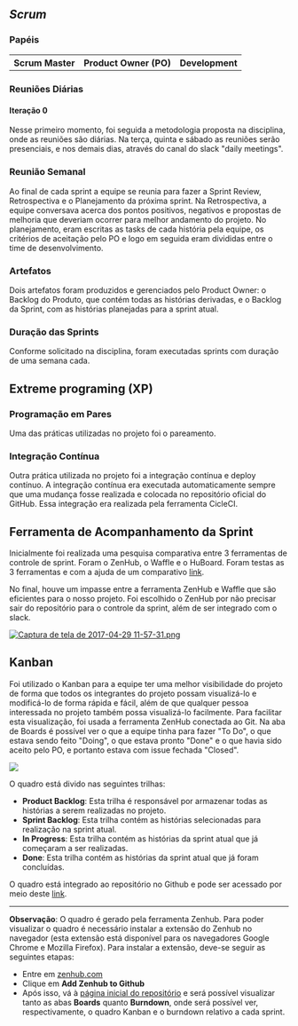 ## _Scrum_

### Papéis

<table class="tg">
  <tr>
    <th class="tg-30rh">Scrum Master</th>
    <th class="tg-5frq">Product Owner (PO)</th>
    <th class="tg-5frq">Development</th>
  </tr>
  <tr>
  </tr>
</table>

### Reuniões Diárias

#### Iteração 0

Nesse primeiro momento, foi seguida a metodologia proposta na disciplina, onde as reuniões são diárias. Na terça, quinta e sábado as reuniões serão presenciais, e nos demais dias, através do canal do slack "daily meetings".

### Reunião Semanal

Ao final de cada sprint a equipe se reunia para fazer a Sprint Review, Retrospectiva e o Planejamento da próxima sprint. Na Retrospectiva, a equipe conversava acerca dos pontos positivos, negativos e propostas de melhoria que deveriam ocorrer para melhor andamento do projeto. No planejamento, eram escritas as tasks de cada história pela equipe, os critérios de aceitação pelo PO e logo em seguida eram divididas entre o time de desenvolvimento.

### Artefatos

Dois artefatos foram produzidos e gerenciados pelo Product Owner: o Backlog do Produto, que contém todas as histórias derivadas, e o Backlog da Sprint, com as histórias planejadas para a sprint atual.

### Duração das Sprints

Conforme solicitado na disciplina, foram executadas sprints com duração de uma semana cada.

## Extreme programing (XP)

### Programação em Pares

Uma das práticas utilizadas no projeto foi o pareamento.

### Integração Contínua

Outra prática utilizada no projeto foi a integração contínua e deploy contínuo. A integração contínua era executada automaticamente sempre que uma mudança fosse realizada e colocada no repositório oficial do GitHub. Essa integração era realizada pela ferramenta CicleCI. 


## Ferramenta de Acompanhamento da Sprint

Inicialmente foi realizada uma pesquisa comparativa entre 3 ferramentas de controle de sprint. Foram o ZenHub, o Waffle e o HuBoard. Foram testas as 3 ferramentas e com a ajuda de um comparativo [link](https://stackshare.io/stackups/huboard-vs-waffle-io-vs-zenhub). 

No final, houve um impasse entre a ferramenta ZenHub e Waffle que são eficientes para o nosso projeto. Foi escolhido o ZenHub por não precisar sair do repositório para o controle da sprint, além de ser integrado com o slack.

[![Captura de tela de 2017-04-29 11-57-31.png](https://s23.postimg.org/6olmz8hbv/Captura_de_tela_de_2017-04-29_11-57-31.png)](https://postimg.org/image/lxbkd0b07/)


## Kanban

Foi utilizado o Kanban para a equipe ter uma melhor visibilidade do projeto de forma que todos os integrantes do projeto possam visualizá-lo e modificá-lo de forma rápida e fácil, além de que qualquer pessoa interessada no projeto também possa visualizá-lo facilmente. Para facilitar esta visualização, foi usada a ferramenta ZenHub conectada ao Git. Na aba de Boards é possível ver o que a equipe tinha para fazer "To Do", o que estava sendo feito "Doing", o que estava pronto "Done" e o que havia sido aceito pelo PO, e portanto estava com issue fechada "Closed".

![](https://raw.githubusercontent.com/wiki/fga-gpp-mds/2016.2-Time02-Jardim-Botanico-Mobile/imagens/kanban.png)

O quadro está divido nas seguintes trilhas:
* **Product Backlog**: Esta trilha é responsável por armazenar todas as histórias a serem realizadas no projeto.
* **Sprint Backlog**: Esta trilha contém as histórias selecionadas para realização na sprint atual.
* **In Progress**: Esta trilha contém as histórias da sprint atual que já começaram a ser realizadas.
* **Done**: Esta trilha contém as histórias da sprint atual que já foram concluídas.

O quadro está integrado ao repositório no Github e pode ser acessado por meio deste [link](https://github.com/fga-gpp-mds/2017.1-OndeE-UnB#boards?repos=85082265).

----------------------------

**Observação**: O quadro é gerado pela ferramenta Zenhub. Para poder visualizar o quadro é necessário instalar  a extensão do Zenhub no navegador (esta extensão está disponível para os navegadores Google Chrome e Mozilla Firefox). Para instalar a extensão, deve-se seguir as seguintes etapas:
* Entre em [zenhub.com](https://zenhub.com)
* Clique em **Add Zenhub to Github**
* Após isso, vá à [página inicial do repositório](https://github.com/fga-gpp-mds/2017.1-OndeE-UnB/) e será possível visualizar tanto as abas **Boards** quanto **Burndown**, onde será possível ver, respectivamente, o quadro Kanban e o burndown relativo a cada sprint.